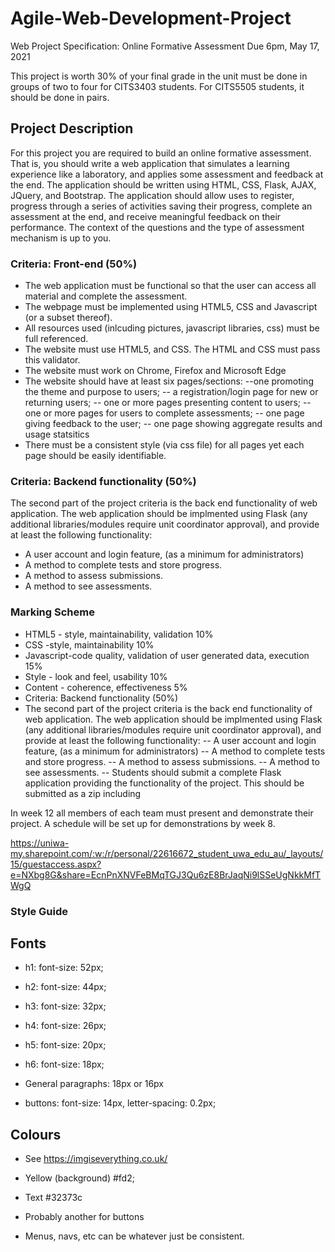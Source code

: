 # Agile-Web-Development-Project


Web Project Specification: Online Formative Assessment
Due 6pm, May 17, 2021

This project is worth 30% of your final grade in the unit must be done in groups of two to four for CITS3403 students. For CITS5505 students, it should be done in pairs.


## Project Description
For this project you are required to build an online formative assessment. That is, you should write a web application that simulates a learning experience like a laboratory, and applies some assessment and feedback at the end. The application should be written using HTML, CSS, Flask, AJAX, JQuery, and Bootstrap. The application should allow uses to register, progress through a series of activities saving their progress, complete an assessment at the end, and receive meaningful feedback on their performance. The context of the questions and the type of assessment mechanism is up to you.


### Criteria: Front-end (50%)
- The web application must be functional so that the user can access all material and complete the assessment.
- The webpage must be implemented using HTML5, CSS and Javascript (or a subset thereof).
- All resources used (inlcuding pictures, javascript libraries, css) must be full referenced.
- The website must use HTML5, and CSS. The HTML and CSS must pass this validator.
- The website must work on Chrome, Firefox and Microsoft Edge
- The website should have at least six pages/sections:
--one promoting the theme and purpose to users;
-- a registration/login page for new or returning users;
-- one or more pages presenting content to users;
-- one or more pages for users to complete assessments;
-- one page giving feedback to the user;
-- one page showing aggregate results and usage statsitics
- There must be a consistent style (via css file) for all pages yet each page should be easily identifiable.

### Criteria: Backend functionality (50%)
The second part of the project criteria is the back end functionality of web application. The web application should be implmented using Flask (any additional libraries/modules require unit coordinator approval), and provide at least the following functionality:

- A user account and login feature, (as a minimum for administrators)
- A method to complete tests and store progress.
- A method to assess submissions.
- A method to see assessments.

### Marking Scheme
- HTML5 - style, maintainability, validation 10%
- CSS -style, maintainability 10%
- Javascript-code quality, validation of user generated data, execution 15%
- Style - look and feel, usability 10%
- Content - coherence, effectiveness 5%
- Criteria: Backend functionality (50%)
- The second part of the project criteria is the back end functionality of web application. The web application should be implmented using Flask (any additional libraries/modules require unit coordinator approval), and provide at least the following functionality:
-- A user account and login feature, (as a minimum for administrators)
-- A method to complete tests and store progress.
-- A method to assess submissions.
-- A method to see assessments.
-- Students should submit a complete Flask application providing the functionality of the project. This should be submitted as a zip including


In week 12 all members of each team must present and demonstrate their project. A schedule will be set up for demonstrations by week 8.

https://uniwa-my.sharepoint.com/:w:/r/personal/22616672_student_uwa_edu_au/_layouts/15/guestaccess.aspx?e=NXbg8G&share=EcnPnXNVFeBMqTGJ3Qu6zE8BrJaqNi9lSSeUgNkkMfTWgQ



### Style Guide

## Fonts
- h1: font-size: 52px;
- h2: font-size: 44px;
- h3: font-size: 32px;
- h4: font-size: 26px;
- h5: font-size: 20px;
- h6: font-size: 18px;

- General paragraphs: 18px or 16px
- buttons: font-size: 14px, letter-spacing: 0.2px;

## Colours

- See https://imgiseverything.co.uk/ 
- Yellow (background) #fd2;
- Text #32373c
- Probably another for buttons



- Menus, navs, etc can be whatever just be consistent.



